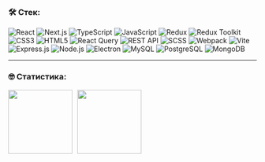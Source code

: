 ### &#128736; Стек:

![React](https://img.shields.io/badge/react-%2320232a.svg?style=for-the-badge&logo=react&logoColor=%2361DAFB)
![Next.js](https://img.shields.io/badge/Next-%2300758F.svg?style=for-the-badge&logo=next&logoColor=white)
![TypeScript](https://img.shields.io/badge/typescript-%23007ACC.svg?style=for-the-badge&logo=typescript&logoColor=white)
![JavaScript](https://img.shields.io/badge/javascript-%23323330.svg?style=for-the-badge&logo=javascript&logoColor=%23F7DF1E)
![Redux](https://img.shields.io/badge/redux-%23593d88.svg?style=for-the-badge&logo=redux&logoColor=white)
![Redux Toolkit](https://img.shields.io/badge/rtk-%23323330.svg?style=for-the-badge&logo=rtk&logoColor=%23F7DF1E)
![CSS3](https://img.shields.io/badge/css3-%231572B6.svg?style=for-the-badge&logo=css3&logoColor=white)
![HTML5](https://img.shields.io/badge/html5-%23E34F26.svg?style=for-the-badge&logo=html5&logoColor=white)
![React Query](https://img.shields.io/badge/React%20Query-%23212121.svg?style=for-the-badge&logo=react-query&logoColor=%23FF4154)
![REST API](https://img.shields.io/badge/REST%20API-%23266999.svg?style=for-the-badge)
![SCSS](https://img.shields.io/badge/SCSS-%23CC6699.svg?style=for-the-badge&logo=sass&logoColor=white)
![Webpack](https://img.shields.io/badge/webpack-%238DD6F9.svg?style=for-the-badge&logo=webpack&logoColor=black)
![Vite](https://img.shields.io/badge/vite-%23646CFF.svg?style=for-the-badge&logo=vite&logoColor=white)
![Express.js](https://img.shields.io/badge/Express.js-%23404d59.svg?style=for-the-badge)
![Node.js](https://img.shields.io/badge/Node.js-%2343853D.svg?style=for-the-badge&logo=node.js&logoColor=white)
![Electron](https://img.shields.io/badge/Electron-%2320232a.svg?style=for-the-badge&logo=Electron&logoColor=%2361DAFB)
![MySQL](https://img.shields.io/badge/MySQL-%2300758F.svg?style=for-the-badge&logo=mysql&logoColor=white)
![PostgreSQL](https://img.shields.io/badge/PostgreSQL-%2300758F.svg?style=for-the-badge&logo=PostgreSQL&logoColor=white)
![MongoDB](https://img.shields.io/badge/MongoDB-%234ea94b.svg?style=for-the-badge&logo=mongodb&logoColor=white)

---

### &#129299; Статистика:

<!-- [![Codewarrior Profile Badges](https://www.codewars.com/users/timuritodev/badges/large)](https://www.codewars.com/users/timuritodev) -->
<div>
<a href="https://github-readme-stats.vercel.app/api?username=timuritodev&hide=contribs&show_icons=true">
  <img  align="left" height="130" style="margin-right: 10px" src="https://github-readme-stats.vercel.app/api?username=timuritodev&hide=contribs&show_icons=true" />
</a>
<a href="https://github-readme-stats.vercel.app/api/top-langs/?username=timuritodev&layout=compact">
  <img align="left" height="130" src="https://github-readme-stats.vercel.app/api/top-langs/?username=timuritodev&layout=compact" />
</a>
</div>
